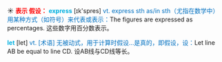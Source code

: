 ☀ <font color="red">**表示 假设：**</font>
<font color="sky blue">**express**</font> [ɪk'spres] 
<font color="#0070c0">vt. express sth as/in sth（尤指在数学中）用某种方式（如符号）来代表或表示：</font>The figures are expressed as percentages. 这些数字用百分数表示。

<font color="sky blue">**let**</font> [let] 
<font color="#0070c0">vt. [术语] 无被动式，用于计算时假设…是真的，即假设，设：</font>Let line AB be equal to line CD. 设AB线与CD线等长。
